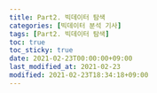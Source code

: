 ```yaml
---
title: Part2. 빅데이터 탐색
categories: [빅데이터 분석 기사]
tags: [Part2. 빅데이터 탐색]
toc: true
toc_sticky: true
date: 2021-02-23T00:00:00+09:00
last_modified_at: 2021-02-23
modified: 2021-02-23T18:34:18+09:00
---
```


